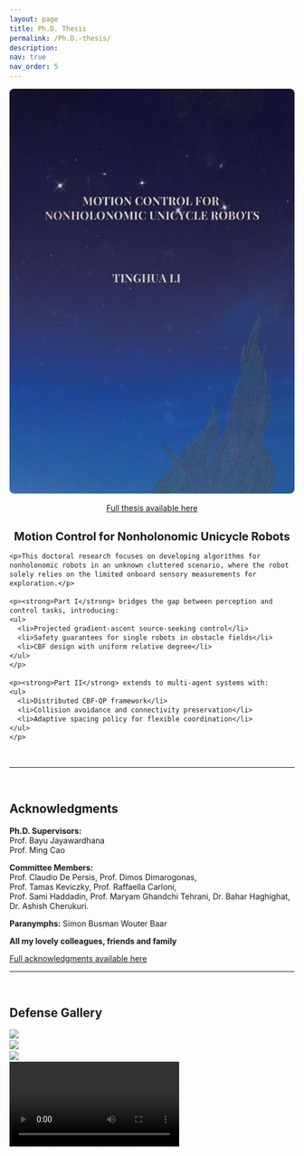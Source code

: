 ```yaml
---
layout: page
title: Ph.D. Thesis
permalink: /Ph.D.-thesis/
description: 
nav: true
nav_order: 5
---
```


<style>
.thesis-header {
  display: flex;
  gap: 40px;
  align-items: flex-start;
  margin-bottom: 2rem;
}
.thesis-left {
  flex: 1;
  min-width: 0;
  display: flex;
  flex-direction: column;
  align-items: center;
}
.thesis-image img {
  width: 100%;
  height: auto;
  border-radius: 0.5rem;
}
.thesis-title {
  margin-top: 1rem;
  text-align: center;
  font-size: 1.25rem;
  font-weight: bold;
}
.thesis-text {
  flex: 2;
  min-width: 0;
}
@media (max-width: 768px) {
  .thesis-header {
    flex-direction: column;
  }
  .thesis-left, .thesis-text {
    width: 100%;
  }
  .thesis-title {
    text-align: left;
  }
}
</style>

<div class="thesis-header">
  <div class="thesis-left">
    <div class="thesis-image">
      <img src="/assets/img/cover.jpg" class="img-fluid rounded">
    </div>
    <div class="thesis-text">
    <p><a href="https://research.rug.nl/en/publications/motion-control-for-nonholonomic-unicycle-robots">Full thesis available here</a></p>
  </div>
   <div class="thesis-title">
      Motion Control for Nonholonomic Unicycle Robots
    </div>

    <p>This doctoral research focuses on developing algorithms for nonholonomic robots in an unknown cluttered scenario, where the robot solely relies on the limited onboard sensory measurements for exploration.</p>

    <p><strong>Part I</strong> bridges the gap between perception and control tasks, introducing:
    <ul>
      <li>Projected gradient-ascent source-seeking control</li>
      <li>Safety guarantees for single robots in obstacle fields</li>
      <li>CBF design with uniform relative degree</li>
    </ul>
    </p>

    <p><strong>Part II</strong> extends to multi-agent systems with:
    <ul>
      <li>Distributed CBF-QP framework</li>
      <li>Collision avoidance and connectivity preservation</li>
      <li>Adaptive spacing policy for flexible coordination</li>
    </ul>
    </p>
  </div>
</div>

---
<br>

## Acknowledgments  

**Ph.D. Supervisors:**  
Prof. Bayu Jayawardhana  
Prof. Ming Cao  

**Committee Members:**  
Prof. Claudio De Persis, Prof. Dimos Dimarogonas,  
Prof. Tamas Keviczky, Prof. Raffaella Carloni,  
Prof. Sami Haddadin, Prof. Maryam Ghandchi Tehrani,
Dr. Bahar Haghighat, Dr. Ashish Cherukuri. 

**Paranymphs:**
Simon Busman
Wouter Baar

**All my lovely colleagues, friends and family**

[Full acknowledgments available here](https://yourdomain.com/assets/pdf/acknowledge.pdf)

---
<br>

## Defense Gallery

<div class="row">
  <div class="col-sm-4">
    <img src="/assets/img/news/phd_1.jpg" class="img-fluid rounded">
  </div>
  <div class="col-sm-4">
    <img src="/assets/img/news/phd.jpg" class="img-fluid rounded">
  </div>
  <div class="col-sm-4">
    <img src="/assets/img/news/phd_3.jpg" class="img-fluid rounded">
  </div>
</div>

<div class="mt-3">
  <video controls class="img-fluid rounded">
    <source src="/assets/video/defence.mp4" type="video/mp4">
  </video>
</div>